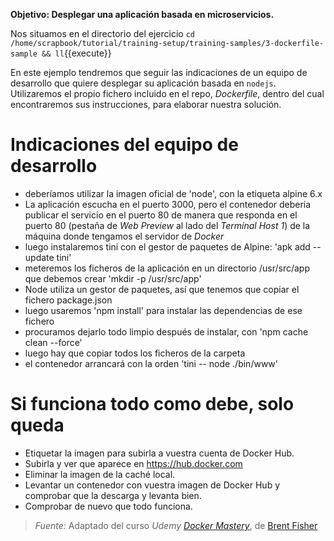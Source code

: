 
**Objetivo: Desplegar una aplicación basada en microservicios.**

Nos situamos en el directorio del ejercicio ``cd /home/scrapbook/tutorial/training-setup/training-samples/3-dockerfile-sample && ll``{{execute}}

En este ejemplo tendremos que seguir las indicaciones de un equipo de desarrollo que quiere desplegar su aplicación basada en ``nodejs``.
Utilizaremos el propio fichero incluido en el repo, _Dockerfile_, dentro del cual encontraremos sus instrucciones, para elaborar nuestra solución.

# Indicaciones del equipo de desarrollo

- deberíamos utilizar la imagen oficial de 'node', con la etiqueta alpine 6.x
- La aplicación escucha en el puerto 3000, pero el contenedor debería publicar el servicio en el puerto 80 de manera que responda en el puerto 80 (pestaña de _Web Preview_ al lado del _Terminal Host 1_) de la máquina donde tengamos el servidor de _Docker_
- luego instalaremos tini con el gestor de paquetes de Alpine: 'apk add --update tini'
- meteremos los ficheros de la aplicación en un directorio /usr/src/app que debemos crear 'mkdir -p /usr/src/app'
- Node utiliza un gestor de paquetes, así que tenemos que copiar el fichero package.json
- luego usaremos 'npm install' para instalar las dependencias de ese fichero
- procuramos dejarlo todo limpio después de instalar, con 'npm cache clean --force'
- luego hay que copiar todos los ficheros de la carpeta
- el contenedor arrancará con la orden 'tini -- node ./bin/www'

# Si funciona todo como debe, solo queda

- Etiquetar la imagen para subirla a vuestra cuenta de Docker Hub.
- Subirla y ver que aparece en https://hub.docker.com
- Eliminar la imagen de la caché local.
- Levantar un contenedor con vuestra imagen de Docker Hub y comprobar que la descarga y levanta bien.
- Comprobar de nuevo que todo funciona.

> *Fuente:* Adaptado del curso _Udemy_ [_Docker Mastery_](https://www.udemy.com/docker-mastery/learn/v4/content), de [Brent Fisher](https://www.bretfisher.com/)
